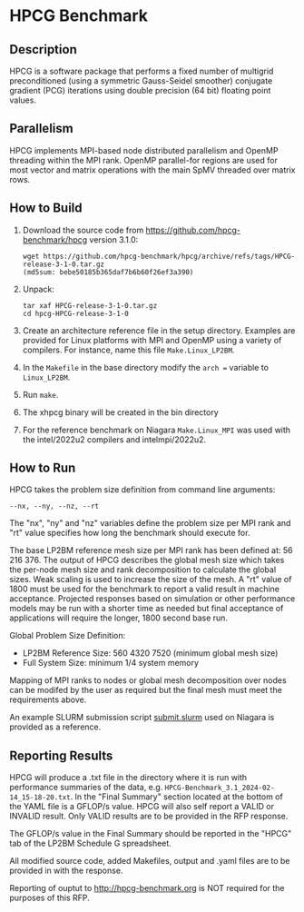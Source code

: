 # HPCG Benchmark

## Description

HPCG is a software package that performs a fixed number of multigrid preconditioned
(using a symmetric Gauss-Seidel smoother) conjugate gradient (PCG) iterations using double
precision (64 bit) floating point values.

## Parallelism

HPCG implements MPI-based node distributed parallelism and OpenMP threading within the
MPI rank. OpenMP parallel-for regions are used for most vector and matrix operations
with the main SpMV threaded over matrix rows.

## How to Build

 1. Download the source code from https://github.com/hpcg-benchmark/hpcg version 3.1.0: 

        wget https://github.com/hpcg-benchmark/hpcg/archive/refs/tags/HPCG-release-3-1-0.tar.gz
        (md5sum: bebe50185b365daf7b6b60f26ef3a390)

 2. Unpack:

        tar xaf HPCG-release-3-1-0.tar.gz 
        cd hpcg-HPCG-release-3-1-0 

 3. Create an architecture reference file in the setup directory. Examples are provided
for Linux platforms with MPI and OpenMP using a variety of compilers. For instance, name
this file `Make.Linux_LP2BM`.

 4. In the `Makefile` in the base directory modify the `arch =` variable to `Linux_LP2BM`.

 5. Run `make`.

 6. The xhpcg binary will be created in the bin directory

 7. For the reference benchmark on Niagara `Make.Linux_MPI` was used with the intel/2022u2
compilers and intelmpi/2022u2.

## How to Run

HPCG takes the problem size definition from command line arguments: 

    --nx, --ny, --nz, --rt

The "nx", "ny" and "nz" variables define the problem size per MPI rank and "rt" value specifies 
how long the benchmark should execute for. 

The base LP2BM reference mesh size per MPI rank has been defined at: 56 216 376. The
output of HPCG describes the global mesh size which takes the per-node mesh size and rank
decomposition to calculate the global sizes. Weak scaling is used to increase the size of
the mesh. A "rt" value of 1800 must be used for the benchmark to report a valid result in
machine acceptance. Projected responses based on simulation or other performance models
may be run with a shorter time as needed but final acceptance of applications will
require the longer, 1800 second base run.

Global Problem Size Definition:

- LP2BM Reference Size: 560 4320 7520 (minimum global mesh size)
- Full System Size: minimum 1/4 system memory 

Mapping of MPI ranks to nodes or global mesh decomposition over nodes can be modifed by
the user as required but the final mesh must meet the requirements above.

An example SLURM submission script [submit.slurm](submit.slurm) used on Niagara is provided as a reference.

## Reporting Results

HPCG will produce a .txt file in the directory where it is run with performance 
summaries of the data, e.g. `HPCG-Benchmark_3.1_2024-02-14_15-18-20.txt`. In the "Final Summary" 
section located at the bottom of the YAML file is a GFLOP/s value. HPCG will also self report 
a VALID or INVALID result. Only VALID results are to be provided in the RFP response.

The GFLOP/s value in the Final Summary should be reported in the "HPCG" tab of the LP2BM Schedule G
spreadsheet.

All modified source code, added Makefiles, output and .yaml files are to be provided in with the
response.

Reporting of ouptut to http://hpcg-benchmark.org is NOT required for the purposes of this RFP.

